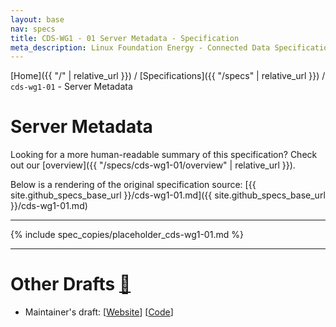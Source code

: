 ```yaml
---
layout: base
nav: specs
title: CDS-WG1 - 01 Server Metadata - Specification
meta_description: Linux Foundation Energy - Connected Data Specification (CDS) - Registration Working Group (WG1) - Specifications - cds-wg1-01 - Server Metadata
---
```

[Home]({{ "/" | relative_url }}) / [Specifications]({{ "/specs" | relative_url }}) / `cds-wg1-01` - Server Metadata

# Server Metadata

Looking for a more human-readable summary of this specification? Check out our [overview]({{ "/specs/cds-wg1-01/overview" | relative_url }}).

Below is a rendering of the original specification source: [{{ site.github_specs_base_url }}/cds-wg1-01.md]({{ site.github_specs_base_url }}/cds-wg1-01.md)

---

{% include spec_copies/placeholder_cds-wg1-01.md %}

---

# Other Drafts <a id="other-drafts" href="#other-drafts" class="permalink">🔗</a>

* Maintainer's draft: [[Website](https://daniel-roesler.github.io/CDS-Registration/specs/cds-wg1-01)] [[Code](https://github.com/daniel-roesler/CDS-Registration/blob/main/specifications/cds-wg1-01.md)]

